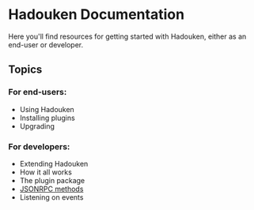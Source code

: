 # Hadouken Documentation

Here you'll find resources for getting started with Hadouken, either as an end-user or developer.

## Topics

### For end-users:

- Using Hadouken
 - Installing plugins
 - Upgrading

### For developers:

- Extending Hadouken
 - How it all works
 - The plugin package
 - [JSONRPC methods](extending/jsonrpc/index.md)
 - Listening on events